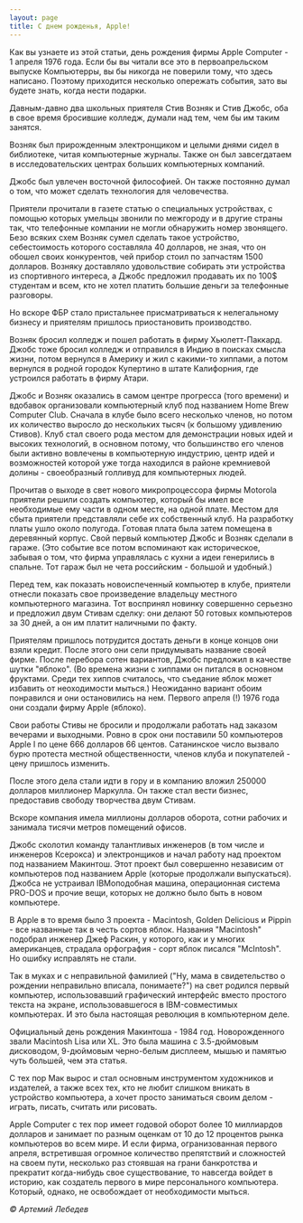 ```yaml
---
layout: page
title: С днем рожденья, Apple!
---
```

 
Как вы узнаете из этой статьи, день рождения фирмы Apple Computer - 1 апреля 1976 года. Если бы вы читали все это в первоапрельском выпуске Компьютерры, вы бы никогда не поверили тому, что здесь написано. Поэтому приходится несколько опережать события, зато вы будете знать, когда нести подарки.

Давным-давно два школьных приятеля Стив Возняк и Стив Джобс, оба в свое время бросившие колледж, думали над тем, чем бы им таким занятся.

Возняк был прирожденным электронщиком и целыми днями сидел в библиотеке, читая компьютерные журналы. Также он был завсегдатаем в исследовательских центрах больших компьютерных компаний.

Джобс был увлечен восточной философией. Он также постоянно думал о том, что может сделать технология для человечества.

Приятели прочитали в газете статью о специальных устройствах, с помощью которых умельцы звонили по межгороду и в другие страны так, что телефонные компании не могли обнаружить номер звонящего. Безо всяких схем Возняк сумел сделать такое устройство, себестоимость которого составляла 40 долларов, не зная, что он обошел своих конкурентов, чей прибор стоил по запчастям 1500 долларов. Возняку доставляло удовольствие собирать эти устройства из спортивного интереса, а Джобс предложил продавать их по 100$ студентам и всем, кто не хотел платить большие деньги за телефонные разговоры.

Но вскоре ФБР стало пристальнее присматриваться к нелегальному бизнесу и приятелям пришлось приостановить производство.

Возняк бросил колледж и пошел работать в фирму Хьюлетт-Паккард. Джобс тоже бросил колледж и отправился в Индию в поисках смысла жизни, потом вернулся в Америку и жил с какими-то хиппами, а потом вернулся в родной городок Купертино в штате Калифорния, где устроился работать в фирму Атари.

Джобс и Возняк оказались в самом центре прогресса (того времени) и вдобавок организовали компьютерный клуб под названием Home Brew Computer Club. Сначала в клубе было всего несколько членов, но потом их количество выросло до нескольких тысяч (к большому удивлению Стивов). Клуб стал своего рода местом для демонстрации новых идей и высоких технологий, в основном потому, что большинство его членов были активно вовлечены в компьютерную индустрию, центр идей и возможностей которой уже тогда находился в районе кремниевой долины - своеобразный голливуд для компьютерных людей.

Прочитав о выходе в свет нового микропроцессора фирмы Motorola приятели решили создать компьютер, который бы имел все необходимые ему части в одном месте, на одной плате. Местом для сбыта приятели представляли себе их собственный клуб. На разработку платы ушло около полугода. Готовая плата была затем помещена в деревянный корпус. Свой первый компьютер Джобс и Возняк сделали в гараже. (Это событие все потом вспоминают как историческое, забывая о том, что фирма управлялась с кухни а идеи генерились в спальне. Тот гараж был не чета российским - большой и удобный.)

Перед тем, как показать новоиспеченный компьютер в клубе, приятели отнесли показать свое произведение владельцу местного компьютерного магазина. Тот воспринял новинку совершенно серьезно и предложил двум Стивам сделку: они делают 50 готовых компьютеров за 30 дней, а он им платит наличными по факту.

Приятелям пришлось потрудится достать деньги в конце концов они взяли кредит. После этого они сели придумывать название своей фирме. После перебора сотен вариантов, Джобс предложил в качестве шутки "яблоко". (Во времена жизни с хиппами он питался в основном фруктами. Среди тех хиппов считалось, что съедание яблок может избавить от неоходимости мыться.) Неожиданно вариант обоим понравился и они остановились на нем. Первого апреля (!) 1976 года они создали фирму Apple (яблоко).

Свои работы Стивы не бросили и продолжали работать над заказом вечерами и выходными. Ровно в срок они поставили 50 компьютеров Apple I по цене 666 долларов 66 центов. Сатанинское число вызвало бурю протеста местной общественности, членов клуба и покупателей - цену пришлось изменить.

После этого дела стали идти в гору и в компанию вложил 250000 долларов миллионер Маркулла. Он также стал вести бизнес, предоставив свободу творчества двум Стивам.

Вскоре компания имела миллионы долларов оборота, сотни рабочих и занимала тисячи метров помещений офисов.

Джобс сколотил команду талантливых инженеров (в том числе и инженеров Ксерокса) и электронщиков и начал работу над проектом под названием Макинтош. Этот проект был совершенно независим от компьютеров под названием Apple (которые продолжали выпускаться). Джобса не устраивал IBMоподобная машина, операционная система PRO-DOS и прочие вещи, которых не должно было быть в новом компьютере.

В Apple в то время было 3 проекта - Macintosh, Golden Delicious и Pippin - все названные так в честь сортов яблок. Названия "Macintosh" подобрал инженер Джеф Раскин, у которого, как и у многих американцев, страдала орфография - сорт яблок писался "McIntosh". Но ошибку исправлять не стали.

Так в муках и с неправильной фамилией ("Ну, мама в свидетельство о рождении неправильно вписала, понимаете?") на свет родился первый компьютер, использовавший графический интерфейс вместо простого текста на экране, использовавшегося в IBM-совместимых компьютерах. И это была настоящая революция в компьютерном деле.

Официальный день рождения Макинтоша - 1984 год. Новорожденного звали Macintosh Lisa или XL. Это была машина с 3.5-дюймовым дисководом, 9-дюймовым черно-белым дисплеем, мышью и памятью чуть большей, чем эта статья.

С тех пор Мак вырос и стал основным инструментом художников и издателей, а также всех тех, кто не любит слишком вникать в устройство компьютера, а хочет просто заниматься своим делом - играть, писать, считать или рисовать.

Apple Computer с тех пор имеет годовой оборот более 10 миллиардов долларов и занимает по разным оценкам от 10 до 12 процентов рынка компьютеров во всем мире. И если фирма, огранизованная первого апреля, встретившая огромное количество препятствий и сложностей на своем пути, несколько раз стоявшая на грани банкротства и прекратит когда-нибудь свое существование, то навсегда войдет в историю, как создатель первого в мире персонального компьютера. Который, однако, не освобождает от необходимости мыться.

*&copy; Артемий Лебедев*

